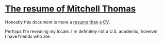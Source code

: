 # [The resume of Mitchell Thomas](http://mitchelljthomas.github.io/markdown-cv)

Honestly this document is more a [resume](https://en.wikipedia.org/wiki/R%C3%A9sum%C3%A9)
[than](https://www.thebalancecareers.com/cv-vs-resume-2058495)
[a](https://www.mentalfloss.com/article/568300/resume-vs-cv-what-is-difference)
[CV](https://prezi.com/p/r4yd0ua2cg6b/cv-vs-resume/).

Perhaps I'm revealing my locale.  I'm definitely not a U.S. academic,
however I have friends who are.
